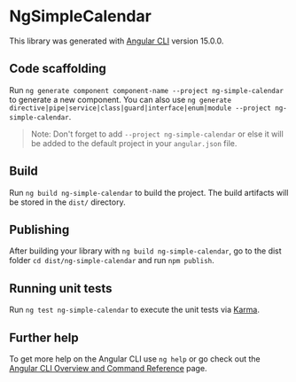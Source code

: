 # NgSimpleCalendar

This library was generated with [Angular CLI](https://github.com/angular/angular-cli) version 15.0.0.

## Code scaffolding

Run `ng generate component component-name --project ng-simple-calendar` to generate a new component. You can also use `ng generate directive|pipe|service|class|guard|interface|enum|module --project ng-simple-calendar`.
> Note: Don't forget to add `--project ng-simple-calendar` or else it will be added to the default project in your `angular.json` file. 

## Build

Run `ng build ng-simple-calendar` to build the project. The build artifacts will be stored in the `dist/` directory.

## Publishing

After building your library with `ng build ng-simple-calendar`, go to the dist folder `cd dist/ng-simple-calendar` and run `npm publish`.

## Running unit tests

Run `ng test ng-simple-calendar` to execute the unit tests via [Karma](https://karma-runner.github.io).

## Further help

To get more help on the Angular CLI use `ng help` or go check out the [Angular CLI Overview and Command Reference](https://angular.io/cli) page.
